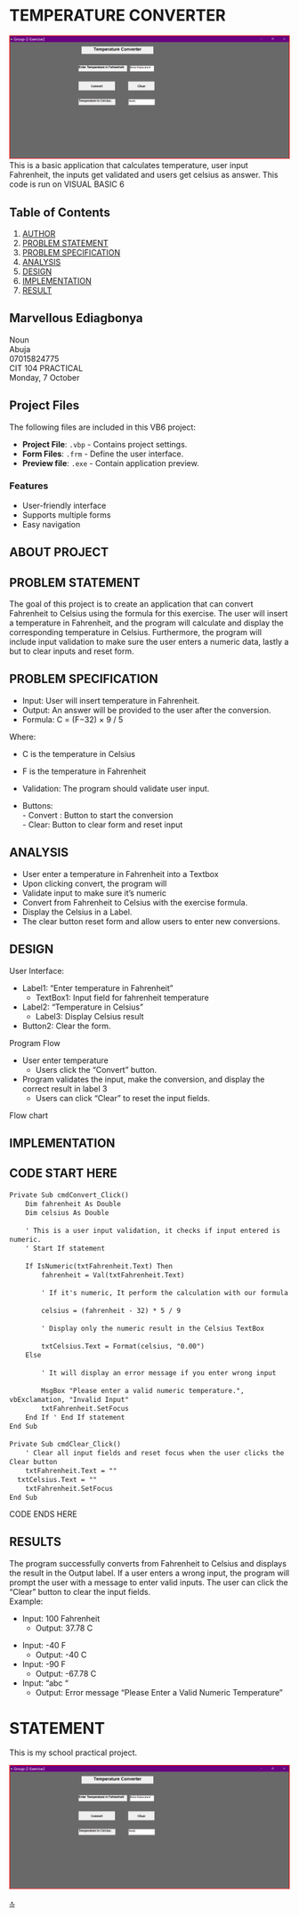 # TEMPERATURE CONVERTER

![Live-Preview](https://github.com/marveeygoodlife/TemperatureConverter/blob/main/images/Screenshot%202024-10-08%20132820.png)
 This is a basic application that calculates temperature, user input Fahrenheit, the inputs get validated and users get celsius as answer.
This code is run on VISUAL BASIC 6


## Table of Contents

1. [AUTHOR](#marvellous-ediagbonya)
1. [PROBLEM STATEMENT](#problem-statement)
2. [PROBLEM SPECIFICATION](#problem-specification)
3. [ANALYSIS](#analysis)
4. [DESIGN](#design)
5. [IMPLEMENTATION](#implementation)
5. [RESULT](#result)

## Marvellous Ediagbonya
Noun  
Abuja  
07015824775  
CIT 104 PRACTICAL  
Monday, 7 October  
## Project Files

The following files are included in this VB6 project:

- **Project File**: `.vbp` - Contains project settings.
- **Form Files**: `.frm` - Define the user interface.
- **Preview file**: `.exe` - Contain application preview.

### Features

- User-friendly interface
- Supports multiple forms
- Easy navigation


## ABOUT PROJECT

## PROBLEM STATEMENT

The goal of this project is to create an application that can convert Fahrenheit to Celsius using the formula for this exercise. The user will insert a temperature in Fahrenheit, and the program will  calculate and display the corresponding temperature in Celsius.
Furthermore, the program will include input validation to make sure the user enters a numeric data, lastly a but to clear inputs and reset form.

## PROBLEM SPECIFICATION

- Input: User will insert temperature in Fahrenheit.  
- Output: An answer will be provided to the user after the conversion.  
- Formula: C = (F−32) × 9 / 5 

Where:  

- C is the temperature in Celsius    
- F is the temperature in Fahrenheit    

- Validation: The program should validate user input.  
- Buttons:  
           - Convert : Button to start the conversion  
           - Clear: Button to clear form and reset input  

## ANALYSIS

- User enter a temperature in Fahrenheit into a Textbox  
- Upon clicking convert, the program will	  
- Validate input to make sure it’s numeric  
- Convert from Fahrenheit to Celsius with the exercise formula.  
- Display the Celsius in a Label.  
- The clear button reset form and allow users to enter new conversions.  

## DESIGN

User Interface:  

- Label1: “Enter temperature in Fahrenheit”  
    - TextBox1: Input field for fahrenheit temperature  
- Label2: “Temperature in Celsius”  
    - Label3: Display Celsius result  
- Button2: Clear the form.  

Program Flow  

- User enter temperature  
   - Users click the “Convert” button.  
- Program validates the input, make the conversion, and display the correct result in label 3  
   - Users can click “Clear” to reset the input fields.  

Flow chart



## IMPLEMENTATION

CODE START HERE
-
```vb6
Private Sub cmdConvert_Click()
    Dim fahrenheit As Double
    Dim celsius As Double

    ' This is a user input validation, it checks if input entered is numeric.
    ' Start If statement
    
    If IsNumeric(txtFahrenheit.Text) Then
        fahrenheit = Val(txtFahrenheit.Text)

        ' If it's numeric, It perform the calculation with our formula
        
        celsius = (fahrenheit - 32) * 5 / 9

        ' Display only the numeric result in the Celsius TextBox
        
        txtCelsius.Text = Format(celsius, "0.00")
    Else
    
        ' It will display an error message if you enter wrong input
        
        MsgBox "Please enter a valid numeric temperature.", vbExclamation, "Invalid Input"
        txtFahrenheit.SetFocus
    End If ' End If statement
End Sub

Private Sub cmdClear_Click()
    ' Clear all input fields and reset focus when the user clicks the Clear button
    txtFahrenheit.Text = ""
  txtCelsius.Text = ""
    txtFahrenheit.SetFocus
End Sub
```
CODE ENDS HERE




## RESULTS

The program successfully converts from Fahrenheit to Celsius and displays the result in the Output label.
If a user enters a wrong input, the program will prompt the user with a message to enter valid inputs.
The user can click the “Clear” button to clear the input fields.  
Example:  
+ Input: 100 Fahrenheit  
    + Output: 37.78 C  
- Input: -40 F  
    + Output: -40 C  
- Input: -90 F  
    + Output: -67.78 C  
- Input: “abc “  
    + Output: Error message “Please Enter a Valid Numeric Temperature”  

# STATEMENT
This is my school practical project.  

![Preview](https://github.com/marveeygoodlife/TemperatureConverter/blob/main/images/Screenshot%202024-10-08%20132820.png)

[🔝 ](#temperature-converter)
